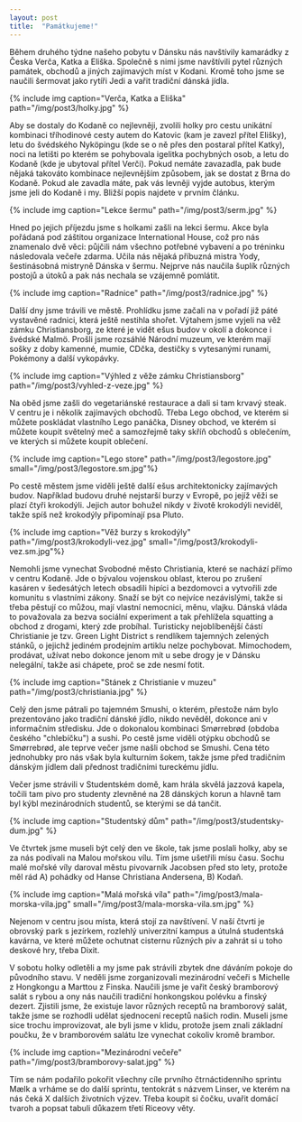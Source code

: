 ```yaml
---
layout: post
title:  "Památkujeme!"
---
```


Během druhého týdne našeho pobytu v Dánsku nás navštívily kamarádky z Česka Verča, Katka a Eliška.
Společně s nimi jsme navštívili pytel různých památek, obchodů a jiných zajímavých míst v Kodani.
Kromě toho jsme se naučili šermovat jako rytíři Jedi a vařit tradiční dánská jídla.

{% include img caption="Verča, Katka a Eliška" path="/img/post3/holky.jpg" %}

Aby se dostaly do Kodaně co nejlevněji, zvolili holky pro cestu unikátní kombinaci tříhodinové cesty autem do Katovic (kam je zavezl přítel Elišky), letu do švédského Nyköpingu (kde se o ně přes den postaral přítel Katky), noci na letišti po kterém se pohybovala igelitka pochybných osob, a letu do Kodaně (kde je ubytoval přítel Verči).
Pokud nemáte zavazadla, pak bude nějaká takováto kombinace nejlevnějším způsobem, jak se dostat z Brna do Kodaně.
Pokud ale zavadla máte, pak vás levněji vyjde autobus, kterým jsme jeli do Kodaně i my. Bližší popis najdete v prvním článku.

{% include img caption="Lekce šermu" path="/img/post3/serm.jpg" %}

Hned po jejich příjezdu jsme s holkami zašli na lekci šermu.
Akce byla pořádaná pod záštitou organizace International House, což pro nás znamenalo dvě věci: půjčili nám všechno potřebné vybavení a po tréninku následovala večeře zdarma. Učila nás nějaká příbuzná mistra Yody, šestinásobná mistryně Dánska v šermu.
Nejprve nás naučila šuplík různých postojů a útoků a pak nás nechala se vzájemně pomlátit.

{% include img caption="Radnice" path="/img/post3/radnice.jpg" %}

Další dny jsme trávili ve městě.
Prohlídku jsme začali na v pořadí již páté vystavěné radnici, která ještě nestihla shořet.
Výtahem jsme vyjeli na věž zámku Christiansborg, ze které je vidět ešus budov v okolí a dokonce i švédské Malmö.
Prošli jsme rozsáhlé Národní muzeum, ve kterém mají sošky z doby kamenné, mumie, CDčka, destičky s vytesanými runami, Pokémony a další vykopávky.

{% include img caption="Výhled z věže zámku Christiansborg" path="/img/post3/vyhled-z-veze.jpg" %}

Na oběd jsme zašli do vegetariánské restaurace a dali si tam krvavý steak.
V centru je i několik zajímavých obchodů.
Třeba Lego obchod, ve kterém si můžete poskládat vlastního Lego panáčka,
Disney obchod, ve kterém si můžete koupit světelný meč
a samozřejmě taky skříň obchodů s oblečením, ve kterých si můžete koupit oblečení.

{% include img caption="Lego store" path="/img/post3/legostore.jpg" small="/img/post3/legostore.sm.jpg"%}

Po cestě městem jsme viděli ještě další ešus architektonicky zajímavých budov.
Například budovu druhé nejstarší burzy v Evropě, po jejíž věži se plazí čtyři krokodýli.
Jejich autor bohužel nikdy v životě krokodýli neviděl, takže spíš než krokodýly připomínají psa Pluto.

{% include img caption="Věž burzy s krokodýly" path="/img/post3/krokodyli-vez.jpg" small="/img/post3/krokodyli-vez.sm.jpg"%}

Nemohli jsme vynechat Svobodné město Christiania, které se nachází přímo v centru Kodaně.
Jde o bývalou vojenskou oblast, kterou po zrušení kasáren v šedesátých letech obsadili hipíci a bezdomovci a vytvořili zde komunitu s vlastními zákony.
Snaží se být co nejvíce nezávislými, takže si třeba pěstují co můžou, mají vlastní nemocnici, měnu, vlajku.
Dánská vláda to považovala za bezva sociální experiment a tak přehlížela squatting a obchod z drogami, který zde probíhal.
Turisticky nejoblíbenější částí Christianie je tzv. Green Light District s rendlíkem tajemných zelených stánků, o jejichž jediném prodejním artiklu nelze pochybovat.
Mimochodem, prodávat, užívat nebo dokonce jenom mít u sebe drogy je v Dánsku nelegální, takže asi chápete, proč se zde nesmí fotit.

{% include img caption="Stánek z Christianie v muzeu" path="/img/post3/christiania.jpg" %}

Celý den jsme pátrali po tajemném Smushi, o kterém, přestože nám bylo prezentováno jako tradiční dánské jídlo, nikdo nevěděl, dokonce ani v informačním středisku.
Jde o dokonalou kombinaci Smørrebrød (obdoba českého "chlebíčku") a sushi.
Po cestě jsme viděli otýpku obchodů se Smørrebrød, ale teprve večer jsme našli obchod se Smushi.
Cena této jednohubky pro nás však byla kulturním šokem, takže jsme před tradičním dánským jídlem dali přednost tradičními tureckému jídlu.

Večer jsme strávili v Studentském domě, kam hrála skvělá jazzová kapela, točili tam pivo pro studenty zlevněné na 28 dánských korun
a hlavně tam byl kýbl mezinárodních studentů, se kterými se dá tančit.

{% include img caption="Studentský dům" path="/img/post3/studentsky-dum.jpg" %}

Ve čtvrtek jsme museli být celý den ve škole, tak jsme poslali holky, aby se za nás podívali na Malou mořskou vílu.
Tím jsme ušetřili mísu času.
Sochu malé mořské víly daroval městu pivovarník Jacobsen před sto lety, protože měl rád A) pohádky od Hanse Christiana Andersena, B) Kodaň.

{% include img caption="Malá mořská víla" path="/img/post3/mala-morska-vila.jpg" small="/img/post3/mala-morska-vila.sm.jpg" %}

Nejenom v centru jsou místa, která stojí za navštívení.
V naší čtvrti je obrovský park s jezírkem, rozlehlý univerzitní kampus a útulná studentská kavárna, ve které můžete ochutnat cisternu různých piv a zahrát si u toho deskové hry, třeba Dixit.

V sobotu holky odletěli a my jsme pak strávili zbytek dne dáváním pokoje do původního stavu.
V neděli jsme zorganizovali mezinárodní večeři s Michelle z Hongkongu a Marttou z Finska.
Naučili jsme je vařit český bramborový salát s rybou a ony nás naučili tradiční honkongskou polévku a finský dezert.
Zjistili jsme, že existuje lavor různých receptů na bramborový salát, takže jsme se rozhodli udělat sjednocení receptů našich rodin.
Museli jsme sice trochu improvizovat, ale byli jsme v klidu, protože jsem znali základní poučku, že v bramborovém salátu lze vynechat cokoliv kromě brambor.

{% include img caption="Mezinárodní večeře" path="/img/post3/bramborovy-salat.jpg" %}

Tím se nám podařilo pokořit všechny cíle prvního čtrnáctidenního sprintu Mælk
a vrháme se do další sprintu, tentokrát s názvem Linser, ve kterém na nás čeká X dalších životních výzev.
Třeba koupit si čočku, uvařit domácí tvaroh a popsat tabuli důkazem třetí Riceovy věty.

